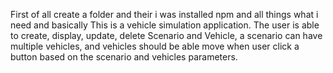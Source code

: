 First of all create a folder and their i was installed npm and all things what i need and basically This is a vehicle simulation application. The user is able to create, display, update, delete Scenario and Vehicle, a scenario can have multiple vehicles, and vehicles should be able move when user click a button based on the scenario and vehicles parameters.
